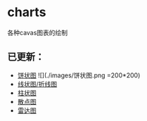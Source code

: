 # charts
各种cavas图表的绘制

## 已更新：

+ [饼状图](https://sutianbinde.github.io/charts/%E9%A5%BC%E7%8A%B6%E5%9B%BE-%E9%AB%98%E6%B8%85.html)
![](./images/饼状图.png =200*200)
+ [线状图/折线图](https://sutianbinde.github.io/charts/%E6%8A%98%E7%BA%BF%E5%9B%BE-%E9%AB%98%E6%B8%85.html)
+ [柱状图](https://sutianbinde.github.io/charts/%E6%9F%B1%E7%8A%B6%E5%9B%BE-%E9%AB%98%E6%B8%85.html)
+ [散点图](https://sutianbinde.github.io/charts/%E6%95%A3%E7%82%B9%E5%9B%BE-%E9%AB%98%E6%B8%85.html)
+ [雷达图](https://sutianbinde.github.io/charts/%E9%9B%B7%E8%BE%BE%EF%BC%88%E9%9D%A2%E7%A7%AF%EF%BC%89%E5%9B%BE-%E9%AB%98%E6%B8%85.html)

